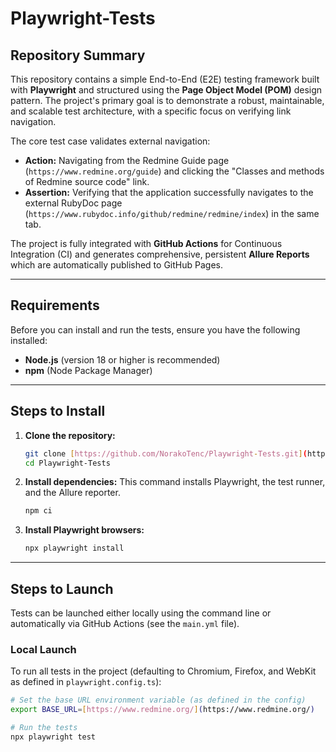 # Playwright-Tests

## Repository Summary

This repository contains a simple End-to-End (E2E) testing framework built with **Playwright** and structured using the **Page Object Model (POM)** design pattern. The project's primary goal is to demonstrate a robust, maintainable, and scalable test architecture, with a specific focus on verifying link navigation.

The core test case validates external navigation:
* **Action:** Navigating from the Redmine Guide page (`https://www.redmine.org/guide`) and clicking the "Classes and methods of Redmine source code" link.
* **Assertion:** Verifying that the application successfully navigates to the external RubyDoc page (`https://www.rubydoc.info/github/redmine/redmine/index`) in the same tab.

The project is fully integrated with **GitHub Actions** for Continuous Integration (CI) and generates comprehensive, persistent **Allure Reports** which are automatically published to GitHub Pages.

---

## Requirements

Before you can install and run the tests, ensure you have the following installed:

* **Node.js** (version 18 or higher is recommended)
* **npm** (Node Package Manager)

---

## Steps to Install

1.  **Clone the repository:**
    ```bash
    git clone [https://github.com/NorakoTenc/Playwright-Tests.git](https://github.com/NorakoTenc/Playwright-Tests.git)
    cd Playwright-Tests
    ```

2.  **Install dependencies:**
    This command installs Playwright, the test runner, and the Allure reporter.
    ```bash
    npm ci
    ```

3.  **Install Playwright browsers:**
    ```bash
    npx playwright install
    ```

---

## Steps to Launch

Tests can be launched either locally using the command line or automatically via GitHub Actions (see the `main.yml` file).

### Local Launch

To run all tests in the project (defaulting to Chromium, Firefox, and WebKit as defined in `playwright.config.ts`):

```bash
# Set the base URL environment variable (as defined in the config)
export BASE_URL=[https://www.redmine.org/](https://www.redmine.org/)

# Run the tests
npx playwright test